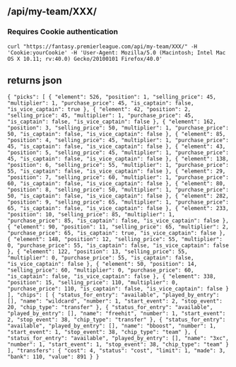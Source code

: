 ## /api/my-team/XXX/

### Requires Cookie authentication
`curl "https://fantasy.premierleague.com/api/my-team/XXX/" -H 'Cookie:yourCookie' -H 'User-Agent: Mozilla/5.0 (Macintosh; Intel Mac OS X 10.11; rv:40.0) Gecko/20100101 Firefox/40.0'`

## returns json
`{
	"picks": [
		{
			"element": 526,
			"position": 1,
			"selling_price": 45,
			"multiplier": 1,
			"purchase_price": 45,
			"is_captain": false,
			"is_vice_captain": true
		},
		{
			"element": 42,
			"position": 2,
			"selling_price": 45,
			"multiplier": 1,
			"purchase_price": 45,
			"is_captain": false,
			"is_vice_captain": false
		},
		{
			"element": 162,
			"position": 3,
			"selling_price": 50,
			"multiplier": 1,
			"purchase_price": 50,
			"is_captain": false,
			"is_vice_captain": false
		},
		{
			"element": 85,
			"position": 4,
			"selling_price": 45,
			"multiplier": 1,
			"purchase_price": 45,
			"is_captain": false,
			"is_vice_captain": false
		},
		{
			"element": 43,
			"position": 5,
			"selling_price": 45,
			"multiplier": 1,
			"purchase_price": 45,
			"is_captain": false,
			"is_vice_captain": false
		},
		{
			"element": 138,
			"position": 6,
			"selling_price": 55,
			"multiplier": 1,
			"purchase_price": 55,
			"is_captain": false,
			"is_vice_captain": false
		},
		{
			"element": 29,
			"position": 7,
			"selling_price": 60,
			"multiplier": 1,
			"purchase_price": 60,
			"is_captain": false,
			"is_vice_captain": false
		},
		{
			"element": 80,
			"position": 8,
			"selling_price": 50,
			"multiplier": 1,
			"purchase_price": 50,
			"is_captain": false,
			"is_vice_captain": false
		},
		{
			"element": 282,
			"position": 9,
			"selling_price": 65,
			"multiplier": 1,
			"purchase_price": 65,
			"is_captain": false,
			"is_vice_captain": false
		},
		{
			"element": 233,
			"position": 10,
			"selling_price": 85,
			"multiplier": 1,
			"purchase_price": 85,
			"is_captain": false,
			"is_vice_captain": false
		},
		{
			"element": 90,
			"position": 11,
			"selling_price": 65,
			"multiplier": 2,
			"purchase_price": 65,
			"is_captain": true,
			"is_vice_captain": false
		},
		{
			"element": 148,
			"position": 12,
			"selling_price": 55,
			"multiplier": 0,
			"purchase_price": 55,
			"is_captain": false,
			"is_vice_captain": false
		},
		{
			"element": 122,
			"position": 13,
			"selling_price": 55,
			"multiplier": 0,
			"purchase_price": 55,
			"is_captain": false,
			"is_vice_captain": false
		},
		{
			"element": 50,
			"position": 14,
			"selling_price": 60,
			"multiplier": 0,
			"purchase_price": 60,
			"is_captain": false,
			"is_vice_captain": false
		},
		{
			"element": 338,
			"position": 15,
			"selling_price": 110,
			"multiplier": 0,
			"purchase_price": 110,
			"is_captain": false,
			"is_vice_captain": false
		}
	],
	"chips": [
		{
			"status_for_entry": "available",
			"played_by_entry": [],
			"name": "wildcard",
			"number": 1,
			"start_event": 2,
			"stop_event": 20,
			"chip_type": "transfer"
		},
		{
			"status_for_entry": "available",
			"played_by_entry": [],
			"name": "freehit",
			"number": 1,
			"start_event": 2,
			"stop_event": 38,
			"chip_type": "transfer"
		},
		{
			"status_for_entry": "available",
			"played_by_entry": [],
			"name": "bboost",
			"number": 1,
			"start_event": 1,
			"stop_event": 38,
			"chip_type": "team"
		},
		{
			"status_for_entry": "available",
			"played_by_entry": [],
			"name": "3xc",
			"number": 1,
			"start_event": 1,
			"stop_event": 38,
			"chip_type": "team"
		}
	],
	"transfers": {
		"cost": 4,
		"status": "cost",
		"limit": 1,
		"made": 3,
		"bank": 110,
		"value": 891
	}
}`
